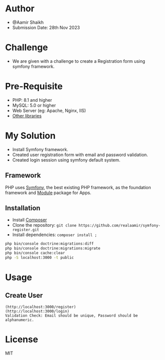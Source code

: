 ﻿# Author

-   @Aamir Shaikh
-   Submission Date: 28th Nov 2023

# Challenge

-   We are given with a challenge to create a Registration form using symfony framework.

# Pre-Requisite

-   PHP: 8.1 and higher
-   MySQL: 5.0 or higher
-   Web Server (eg: Apache, Nginx, IIS)
-   [Other libraries](https://symfony.com/doc/current/index.html)

# My Solution

-   Install Symfony framework.
-   Created user registration form with email and password validation.
-   Created login session using symfony default system.

## Framework

PHP uses [Symfony](https://symfony.com/doc/current/index.html), the best existing PHP framework, as the foundation framework and [Module](https://symfony.com/doc/current/index.html) package for Apps.

## Installation

-   Install [Composer](https://getcomposer.org/download)
-   Clone the repository: `git clone https://github.com/realaamir/symfony-register.git`
-   Install dependencies: `composer install ;`


```bash
php bin/console doctrine:migrations:diff
php bin/console doctrine:migrations:migrate
php bin/console cache:clear
php -S localhost:3000 -t public
```

# Usage

## Create User

```
(http://localhost:3000/register)
(http://localhost:3000/login)
Validation Check: Email should be unique, Password should be alphanumeric.
```


# License

MIT
